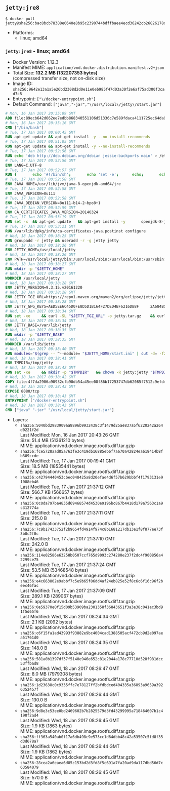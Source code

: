 ## `jetty:jre8`

```console
$ docker pull jetty@sha256:bac8bcb78388e0640e8b95c2390744bdffbaee4ecd36242cb26826178dcac98b
```

-	Platforms:
	-	linux; amd64

### `jetty:jre8` - linux; amd64

-	Docker Version: 1.12.3
-	Manifest MIME: `application/vnd.docker.distribution.manifest.v2+json`
-	Total Size: **132.2 MB (132207353 bytes)**  
	(compressed transfer size, not on-disk size)
-	Image ID: `sha256:9642e13a1a5e26bd2308d2d0e11e0eb985f47d03a30f2e6af75ad300f3cad7c8`
-	Entrypoint: `["\/docker-entrypoint.sh"]`
-	Default Command: `["java","-jar","\/usr\/local\/jetty\/start.jar"]`

```dockerfile
# Mon, 16 Jan 2017 20:35:09 GMT
ADD file:89ecb642d662ee7edbb868340551106d51336c7e589fdaca4111725ec64da957 in / 
# Mon, 16 Jan 2017 20:35:16 GMT
CMD ["/bin/bash"]
# Tue, 17 Jan 2017 00:00:45 GMT
RUN apt-get update && apt-get install -y --no-install-recommends 		ca-certificates 		curl 		wget 	&& rm -rf /var/lib/apt/lists/*
# Tue, 17 Jan 2017 00:51:05 GMT
RUN apt-get update && apt-get install -y --no-install-recommends 		bzip2 		unzip 		xz-utils 	&& rm -rf /var/lib/apt/lists/*
# Tue, 17 Jan 2017 00:52:56 GMT
RUN echo 'deb http://deb.debian.org/debian jessie-backports main' > /etc/apt/sources.list.d/jessie-backports.list
# Tue, 17 Jan 2017 00:52:56 GMT
ENV LANG=C.UTF-8
# Tue, 17 Jan 2017 00:52:57 GMT
RUN { 		echo '#!/bin/sh'; 		echo 'set -e'; 		echo; 		echo 'dirname "$(dirname "$(readlink -f "$(which javac || which java)")")"'; 	} > /usr/local/bin/docker-java-home 	&& chmod +x /usr/local/bin/docker-java-home
# Tue, 17 Jan 2017 00:52:58 GMT
ENV JAVA_HOME=/usr/lib/jvm/java-8-openjdk-amd64/jre
# Tue, 17 Jan 2017 00:52:58 GMT
ENV JAVA_VERSION=8u111
# Tue, 17 Jan 2017 00:52:58 GMT
ENV JAVA_DEBIAN_VERSION=8u111-b14-2~bpo8+1
# Tue, 17 Jan 2017 00:52:59 GMT
ENV CA_CERTIFICATES_JAVA_VERSION=20140324
# Tue, 17 Jan 2017 00:53:19 GMT
RUN set -x 	&& apt-get update 	&& apt-get install -y 		openjdk-8-jre-headless="$JAVA_DEBIAN_VERSION" 		ca-certificates-java="$CA_CERTIFICATES_JAVA_VERSION" 	&& rm -rf /var/lib/apt/lists/* 	&& [ "$JAVA_HOME" = "$(docker-java-home)" ]
# Tue, 17 Jan 2017 00:53:21 GMT
RUN /var/lib/dpkg/info/ca-certificates-java.postinst configure
# Wed, 18 Jan 2017 00:38:25 GMT
RUN groupadd -r jetty && useradd -r -g jetty jetty
# Wed, 18 Jan 2017 00:38:26 GMT
ENV JETTY_HOME=/usr/local/jetty
# Wed, 18 Jan 2017 00:38:26 GMT
ENV PATH=/usr/local/jetty/bin:/usr/local/sbin:/usr/local/bin:/usr/sbin:/usr/bin:/sbin:/bin
# Wed, 18 Jan 2017 00:38:27 GMT
RUN mkdir -p "$JETTY_HOME"
# Wed, 18 Jan 2017 00:38:27 GMT
WORKDIR /usr/local/jetty
# Wed, 18 Jan 2017 00:38:28 GMT
ENV JETTY_VERSION=9.3.15.v20161220
# Wed, 18 Jan 2017 00:38:28 GMT
ENV JETTY_TGZ_URL=https://repo1.maven.org/maven2/org/eclipse/jetty/jetty-distribution/9.3.15.v20161220/jetty-distribution-9.3.15.v20161220.tar.gz
# Wed, 18 Jan 2017 00:38:28 GMT
ENV JETTY_GPG_KEYS=AED5EE6C45D0FE8D5D1B164F27DED4BF6216DB8F 	2A684B57436A81FA8706B53C61C3351A438A3B7D 	5989BAF76217B843D66BE55B2D0E1FB8FE4B68B4 	B59B67FD7904984367F931800818D9D68FB67BAC 	BFBB21C246D7776836287A48A04E0C74ABB35FEA 	8B096546B1A8F02656B15D3B1677D141BCF3584D
# Wed, 18 Jan 2017 00:38:34 GMT
RUN set -xe 	&& curl -SL "$JETTY_TGZ_URL" -o jetty.tar.gz 	&& curl -SL "$JETTY_TGZ_URL.asc" -o jetty.tar.gz.asc 	&& export GNUPGHOME="$(mktemp -d)" 	&& for key in $JETTY_GPG_KEYS; do 		gpg --keyserver ha.pool.sks-keyservers.net --recv-keys "$key"; done 	&& gpg --batch --verify jetty.tar.gz.asc jetty.tar.gz 	&& rm -r "$GNUPGHOME" 	&& tar -xvf jetty.tar.gz --strip-components=1 	&& sed -i '/jetty-logging/d' etc/jetty.conf 	&& rm -fr demo-base javadoc 	&& rm jetty.tar.gz*
# Wed, 18 Jan 2017 00:38:34 GMT
ENV JETTY_BASE=/var/lib/jetty
# Wed, 18 Jan 2017 00:38:35 GMT
RUN mkdir -p "$JETTY_BASE"
# Wed, 18 Jan 2017 00:38:35 GMT
WORKDIR /var/lib/jetty
# Wed, 18 Jan 2017 00:38:40 GMT
RUN modules="$(grep -- ^--module= "$JETTY_HOME/start.ini" | cut -d= -f2 | paste -d, -s)" 	&& set -xe 	&& java -jar "$JETTY_HOME/start.jar" --add-to-startd="$modules,setuid"
# Wed, 18 Jan 2017 00:38:41 GMT
ENV TMPDIR=/tmp/jetty
# Wed, 18 Jan 2017 00:38:42 GMT
RUN set -xe 	&& mkdir -p "$TMPDIR" 	&& chown -R jetty:jetty "$TMPDIR" "$JETTY_BASE"
# Wed, 18 Jan 2017 00:38:42 GMT
COPY file:4f7da2906a90932cfb90db54a45ee08f86b17253747db62085f7512c9efd46ad in / 
# Wed, 18 Jan 2017 00:38:43 GMT
EXPOSE 8080/tcp
# Wed, 18 Jan 2017 00:38:43 GMT
ENTRYPOINT ["/docker-entrypoint.sh"]
# Wed, 18 Jan 2017 00:38:43 GMT
CMD ["java" "-jar" "/usr/local/jetty/start.jar"]
```

-	Layers:
	-	`sha256:5040bd2983909aa8896b9932438c3f1479d25ae837a5f6220242a264d0221f2d`  
		Last Modified: Mon, 16 Jan 2017 20:43:26 GMT  
		Size: 51.4 MB (51361210 bytes)  
		MIME: application/vnd.docker.image.rootfs.diff.tar.gzip
	-	`sha256:fce5728aad85a763fe3c419db16885eb6f7a670a42824ea618414b8fb309ccde`  
		Last Modified: Tue, 17 Jan 2017 00:19:41 GMT  
		Size: 18.5 MB (18535441 bytes)  
		MIME: application/vnd.docker.image.rootfs.diff.tar.gzip
	-	`sha256:c42794440453cbec048425a8d20efae4d6f57b629bbbf4f1793131e91088eb46`  
		Last Modified: Tue, 17 Jan 2017 21:37:12 GMT  
		Size: 566.7 KB (566657 bytes)  
		MIME: application/vnd.docker.image.rootfs.diff.tar.gzip
	-	`sha256:0c0da797ba4835d69468574d4530e9196bc867b4418d179a7563c1a9c312774a`  
		Last Modified: Tue, 17 Jan 2017 21:37:11 GMT  
		Size: 215.0 B  
		MIME: application/vnd.docker.image.rootfs.diff.tar.gzip
	-	`sha256:7c9b17433752f2b9654fd4914f974c8b1681217db13e1f8f877ee73f3b0c2f0c`  
		Last Modified: Tue, 17 Jan 2017 21:37:10 GMT  
		Size: 242.0 B  
		MIME: application/vnd.docker.image.rootfs.diff.tar.gzip
	-	`sha256:114e02586e63258b0507ccf765d9093c274280e237f2dc4f900856a42299ce75`  
		Last Modified: Tue, 17 Jan 2017 21:37:24 GMT  
		Size: 53.5 MB (53468548 bytes)  
		MIME: application/vnd.docker.image.rootfs.diff.tar.gzip
	-	`sha256:e4c663802e9abbf7c5e9b65f86dd4af24eb825e52f8c6c6f16c96f2beec46fac`  
		Last Modified: Tue, 17 Jan 2017 21:37:09 GMT  
		Size: 289.1 KB (289067 bytes)  
		MIME: application/vnd.docker.image.rootfs.diff.tar.gzip
	-	`sha256:0e59370e0f15d09b53909ba2301358f36843651f3a3e38c041ac3bd91f5d65f6`  
		Last Modified: Wed, 18 Jan 2017 08:24:34 GMT  
		Size: 2.1 KB (2092 bytes)  
		MIME: application/vnd.docker.image.rootfs.diff.tar.gzip
	-	`sha256:c6f15fa1ad43993f93882e9bc4004cad1388505acf472cb9d2e097aea51761d0`  
		Last Modified: Wed, 18 Jan 2017 08:24:35 GMT  
		Size: 148.0 B  
		MIME: application/vnd.docker.image.rootfs.diff.tar.gzip
	-	`sha256:581a0b1397df37f5140e946e652c81e2044a178c77710d528f981dcc53ffbad8`  
		Last Modified: Wed, 18 Jan 2017 08:26:47 GMT  
		Size: 8.0 MB (7979308 bytes)  
		MIME: application/vnd.docker.image.rootfs.diff.tar.gzip
	-	`sha256:1d23638c0c9335ffc7e78127ff2bfdbdced404335a36893a9659a3926352457f`  
		Last Modified: Wed, 18 Jan 2017 08:26:44 GMT  
		Size: 130.0 B  
		MIME: application/vnd.docker.image.rootfs.diff.tar.gzip
	-	`sha256:9d8e3c53ee0bd2469602b7b2825579d3fd43299995a718464607b1c4190f2ad4`  
		Last Modified: Wed, 18 Jan 2017 08:26:45 GMT  
		Size: 1.9 KB (1863 bytes)  
		MIME: application/vnd.docker.image.rootfs.diff.tar.gzip
	-	`sha256:ff363a540ab0f17a6db498c9e573cc1d64dbb48c42a53507c5fd8f35d3d678a7`  
		Last Modified: Wed, 18 Jan 2017 08:26:44 GMT  
		Size: 1.9 KB (1862 bytes)  
		MIME: application/vnd.docker.image.rootfs.diff.tar.gzip
	-	`sha256:28cea2a6eaea6d85c153bd2d3fd8f5c691a7fa20ad9da117dbd56d7c63584079`  
		Last Modified: Wed, 18 Jan 2017 08:26:45 GMT  
		Size: 570.0 B  
		MIME: application/vnd.docker.image.rootfs.diff.tar.gzip
